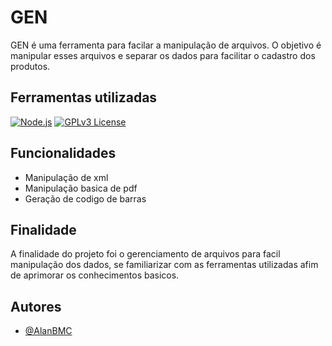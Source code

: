 
# GEN

GEN é uma ferramenta para facilar a manipulação de arquivos. O objetivo é manipular esses arquivos e separar os dados para facilitar o cadastro dos produtos. 

## Ferramentas utilizadas



[![Node.js](https://img.shields.io/badge/NodeJS-1bb965?style=plastic&logo=Node.js&logoColor=green)](https://choosealicense.com/licenses/mit/)
[![GPLv3 License](https://img.shields.io/badge/Electron-303e36?style=plastic&logo=Node.js&logoColor=green)](https://opensource.org/licenses/)


## Funcionalidades

- Manipulação de xml
- Manipulação basica de pdf
- Geração de codigo de barras



## Finalidade
A finalidade do projeto foi o gerenciamento de arquivos para facil manipulação dos dados, se familiarizar com as ferramentas utilizadas afim de aprimorar os conhecimentos basicos.

## Autores

- [@AlanBMC](https://github.com/AlanBMC)

